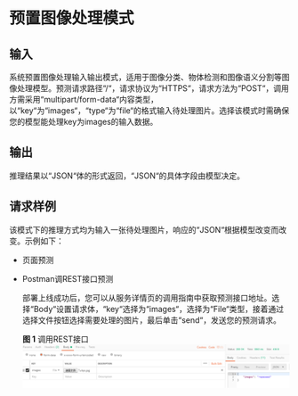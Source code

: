 # 预置图像处理模式<a name="modelarts_23_0101"></a>

## 输入<a name="section1172594215425"></a>

系统预置图像处理输入输出模式，适用于图像分类、物体检测和图像语义分割等图像处理模型。预测请求路径“/“，请求协议为“HTTPS“，请求方法为“POST“，调用方需采用“multipart/form-data“内容类型，以“key“为“images“，“type“为“file“的格式输入待处理图片。选择该模式时需确保您的模型能处理key为images的输入数据。

## 输出<a name="section54355451423"></a>

推理结果以“JSON“体的形式返回，“JSON“的具体字段由模型决定。

## 请求样例<a name="section1459434854217"></a>

该模式下的推理方式均为输入一张待处理图片，响应的“JSON“根据模型改变而改变。示例如下：

-   页面预测
-   Postman调REST接口预测

    部署上线成功后，您可以从服务详情页的调用指南中获取预测接口地址。选择“Body“设置请求体，“key“选择为“images“，选择为“File“类型，接着通过选择文件按钮选择需要处理的图片，最后单击“send“，发送您的预测请求。

    **图 1**  调用REST接口<a name="fig193211255102"></a>  
    ![](figures/调用REST接口.png "调用REST接口")


